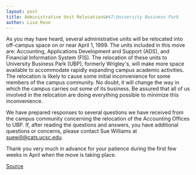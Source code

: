 ```yaml
---
layout: post
title: Administrative Unit Relocation&#47;University Business Park
author: Lisa Rose
---
```


As you may have heard, several administrative units will be relocated into off-campus space on or near April 1, 1999. The units included in this move are: Accounting, Applications Development and Support (ADS), and Financial Information System (FIS). The relocation of these units to University Business Park (UBP), formerly Wrigley's, will make more space available to accommodate rapidly expanding campus academic activities. The relocation is likely to cause some initial inconvenience for some members of the campus community. No doubt, it will change the way in which the campus carries out some of its business. Be assured that all of us involved in the relocation are doing everything possible to minimize this inconvenience.

We have prepared responses to several questions we have received from the campus community concerning the relocation of the Accounting Offices to UBP. If, after reading the questions and answers, you have additional questions or concerns, please contact Sue Williams at suewill@cats.ucsc.edu.

Thank you very much in advance for your patience during the first few weeks in April when the move is taking place.

[Source](http://www1.ucsc.edu/oncampus/currents/messages/98-99/admin.move.htm "Permalink to Administrative Messages; Administrative Unit Relocation/University Business Park; 03-19-99")
